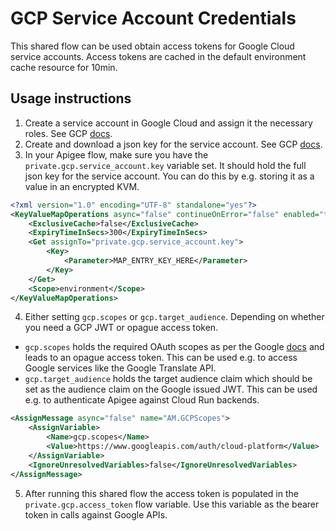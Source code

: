 # GCP Service Account Credentials

This shared flow can be used obtain access tokens for Google Cloud service accounts. Access tokens are cached in the default environment cache resource for 10min.

## Usage instructions

1. Create a service account in Google Cloud and assign it the necessary roles. See GCP [docs](https://cloud.google.com/iam/docs/creating-managing-service-accounts).
2. Create and download a json key for the service account. See GCP [docs](https://cloud.google.com/iam/docs/creating-managing-service-account-keys).
3. In your Apigee flow, make sure you have the `private.gcp.service_account.key` variable set. It should hold the full json key for the service account. You can do this by e.g. storing it as a value in an encrypted KVM.
```xml
<?xml version="1.0" encoding="UTF-8" standalone="yes"?>
<KeyValueMapOperations async="false" continueOnError="false" enabled="true" name="KV.Lookup-SA-Key" mapIdentifier="MAP_NAME_HERE">
    <ExclusiveCache>false</ExclusiveCache>
    <ExpiryTimeInSecs>300</ExpiryTimeInSecs>
    <Get assignTo="private.gcp.service_account.key">
        <Key>
            <Parameter>MAP_ENTRY_KEY_HERE</Parameter>
        </Key>
    </Get>
    <Scope>environment</Scope>
</KeyValueMapOperations>
```
4. Either setting `gcp.scopes` or `gcp.target_audience`. Depending on whether you need a GCP JWT or opague access token.
  * `gcp.scopes` holds the required OAuth scopes as per the Google [docs](https://developers.google.com/identity/protocols/oauth2/scopes) and leads to an opague access token. This can be used e.g. to access Google services like the Google Translate API.
  * `gcp.target_audience` holds the target audience claim which should be set as the audience claim on the Google issued JWT. This can be used e.g. to authenticate Apigee against Cloud Run backends.

```xml
<AssignMessage async="false" name="AM.GCPScopes">
    <AssignVariable>
        <Name>gcp.scopes</Name>
        <Value>https://www.googleapis.com/auth/cloud-platform</Value>
    </AssignVariable>
    <IgnoreUnresolvedVariables>false</IgnoreUnresolvedVariables>
</AssignMessage>
```
5. After running this shared flow the access token is populated in the `private.gcp.access_token` flow variable. Use this variable as the bearer token in calls against Google APIs.
